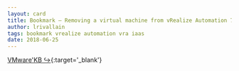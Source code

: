 ```yaml
---
layout: card
title: Bookmark – Removing a virtual machine from vRealize Automation 7.x using Cloud Client
author: lrivallain
tags: bookmark vrealize automation vra iaas
date: 2018-06-25
---
```


[VMware'KB ↪](https://kb.vmware.com/s/article/2144269){:target='_blank'}
